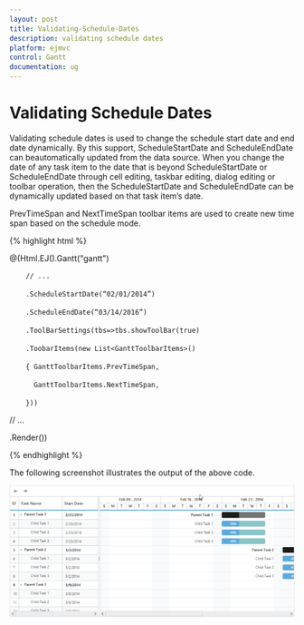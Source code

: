 ```yaml
---
layout: post
title: Validating-Schedule-Dates
description: validating schedule dates
platform: ejmvc
control: Gantt
documentation: ug
---
```


# Validating Schedule Dates

Validating schedule dates is used to change the schedule start date and end date dynamically. By this support, ScheduleStartDate and ScheduleEndDate can beautomatically updated from the data source. When you change the date of any task item to the date that is beyond ScheduleStartDate or ScheduleEndDate through cell editing, taskbar editing, dialog editing or toolbar operation, then the ScheduleStartDate and ScheduleEndDate can be dynamically updated based on that task item’s date.

PrevTimeSpan and NextTimeSpan toolbar items are used to create new time span based on the schedule mode.



{% highlight html %}



@(Html.EJ().Gantt("gantt")

        // ...

        .ScheduleStartDate(“02/01/2014”)

        .ScheduleEndDate(“03/14/2016”)

        .ToolBarSettings(tbs=>tbs.showToolBar(true)

        .ToobarItems(new List<GanttToolbarItems>()

        { GanttToolbarItems.PrevTimeSpan,

          GanttToolbarItems.NextTimeSpan,

        }))

// ...

 .Render())



{% endhighlight %}




The following screenshot illustrates the output of the above code.

![](Validating-Schedule-Dates_images/Validating-Schedule-Dates_img1.png)



